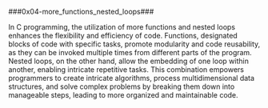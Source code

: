###0x04-more_functions_nested_loops###


In C programming, the utilization of more functions and nested loops enhances the flexibility and efficiency of code. Functions, designated blocks of code with specific tasks, promote modularity and code reusability, as they can be invoked multiple times from different parts of the program. Nested loops, on the other hand, allow the embedding of one loop within another, enabling intricate repetitive tasks. This combination empowers programmers to create intricate algorithms, process multidimensional data structures, and solve complex problems by breaking them down into manageable steps, leading to more organized and maintainable code.
